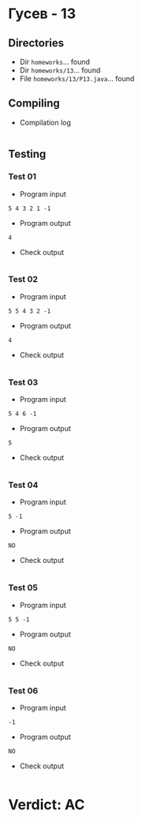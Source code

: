 # Гусев - 13
## Directories
- Dir `homeworks`... found
- Dir `homeworks/13`... found
- File `homeworks/13/P13.java`... found
## Compiling
- Compilation log
```
```
## Testing
### Test 01
- Program input
```
5 4 3 2 1 -1
```
- Program output
```
4
```
- Check output
```
```
### Test 02
- Program input
```
5 5 4 3 2 -1
```
- Program output
```
4
```
- Check output
```
```
### Test 03
- Program input
```
5 4 6 -1
```
- Program output
```
5
```
- Check output
```
```
### Test 04
- Program input
```
5 -1
```
- Program output
```
NO
```
- Check output
```
```
### Test 05
- Program input
```
5 5 -1
```
- Program output
```
NO
```
- Check output
```
```
### Test 06
- Program input
```
-1
```
- Program output
```
NO
```
- Check output
```
```
# Verdict: AC
